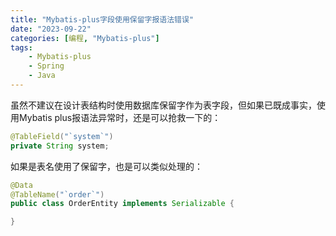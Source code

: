 ```yaml
---
title: "Mybatis-plus字段使用保留字报语法错误"
date: "2023-09-22"
categories: [编程, "Mybatis-plus"]
tags:
    - Mybatis-plus
    - Spring
    - Java
---
```


虽然不建议在设计表结构时使用数据库保留字作为表字段，但如果已既成事实，使用Mybatis plus报语法异常时，还是可以抢救一下的：

```java
@TableField("`system`")
private String system;
```

如果是表名使用了保留字，也是可以类似处理的：

```java
@Data
@TableName("`order`")
public class OrderEntity implements Serializable {

}
```

